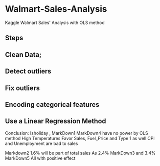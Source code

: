 # Walmart-Sales-Analysis
Kaggle Walmart Sales' Analysis with OLS method

## Steps

## Clean Data;

## Detect outliers
## Fix outliers
## Encoding categorical features
## Use a Linear Regression Method

Conclusion:
Isholiday , MarkDown1 MarkDown4 have no power by OLS method High Temperatures Favor Sales, Fuel_Price and Type 1 as well CPI and Unemployment are bad to sales

Markdown2 1.6% will be part of total sales As 2.4% MarkDown3 and 3.4% MarkDown5 All with positive effect

